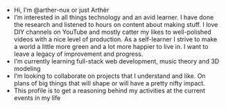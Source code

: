 - Hi, I’m @arther-nux or just Arthër
- I’m interested in all things technology and an avid learner. I have done the research and listened to hours on content about making stuff. I love DIY channels on YouTube and mostly catter my likes to well-polished videos with a nice level of production. As a self-learner I strive to make a world a little more green and a lot more happier to live in. I want to leave a legacy of improvement and progress.
- I’m currently learning full-stack web development, music theory and 3D modeling
- I’m looking to collaborate on projects that I understand and like. On plans of big things that will shape or will have a pretty nifty impact.
- This profile is to get a reasoning behind my activities at the current events in my life

<!---
arther-nux/arther-nux is a ✨ special ✨ repository because its `README.md` (this file) appears on your GitHub profile.
You can click the Preview link to take a look at your changes.
--->
